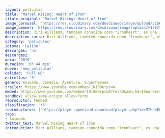 ```yaml
---
layout: peliculas
title: "Marvel Rising: Heart of Iron"
titulo_original: "Marvel Rising: Heart of Iron"
image_carousel: 'https://res.cloudinary.com/dmsdzouoo/image/upload/v1567310233/marvel-rising-heart-min_zcuzf4.jpg'
image_banner: 'https://res.cloudinary.com/dmsdzouoo/image/upload/v1567310233/5Z2uAUDQkLzewZ6CpWDPn4q9990-min_jker5f.jpg'
description: Riri Williams, también conocida como "Ironheart", es una joven muchacha que tiene problemas para adaptarse a su nuevo instituto, donde no termina de sintonizar con sus compañeros. Sin embargo, todo cambia cuando Hala El Acusador destruye el laboratorio donde trabaja su mejor y único amigo, lo que impulsa a Riri a buscar inspiración en su superhéroe favorito, Iron Man, para tratar de derrotar a Hala y, de paso, salvar a todo el mundo que la rodea.
description_corta: Riri Williams, también conocida como "Ironheart", es una joven muchacha que tiene problemas para adaptarse a su nuevo instituto, donde no termina de sintonizar con sus compañeros. Sin embargo, todo cambia cuando Hala El Acusador destruye el laboratorio donde trabaja su...
category: 'peliculas'
idioma: 'Latino'
descargas: 'no'
descargas2:
anio: '2019'
duracion: '0h 44 min'
nuevo: 'new_peliculas'
calidad: 'Full HD'
estrellas: '5'
genero: Animado, Comedia, Aventura, Superheroes
trailer: https://www.youtube.com/embed/1Ni50erpcwA
embed: https://www.youtube.com/embed/1Ni50erpcwA?rel=0&amp;hd=1&border=0&wmode=opaque&enablejsapi=1&modestbranding=1&controls=1&showinfo=1
sandbox: allow-same-origin allow-forms
reproductor: fembed
clasificacion: '+5'
reproductores: ["https://player.openload.download/player.php?id=NThheE8vVlFPWUVQaGo2Y0JxclF0bDJLVEZGL2FEK3BIS1FWMXQvYm94NEFTRk11ZmwrL2pWZ05SbzExMVJzZWJPSytFMTVReTBXYW8xTFZjRzJrRUE9PQ","https://animekao.club/kaodrive/embed.php?data=Xg3/F19uEQCH6Ljiug2yvyTWGqiLCLhvHd1WubWW1CYDSTITc66uPIjqOWXvfDtMwHTDMo/4BhNLqCRwwyhv/wLsK7TucJJvrcYsLcMO9ngRT2Chynnl4D0uKESkvghvZaW2o6JwABHtVMXr0Fz2EUKr2enoj0VIcD18y40qws9D3qt2gn0mY7QBWGFmgQHZVcHQvlffZGP9Ry3Gso1BVFjnAafE+MQNp8fgI1aSVDFuaYo8dnC3wx6ElaoIeKfq3mya38Pfc/d428IAnPpRXWrZg1/+khLs+TtZa5bAXAASBO1GNVyRD+FF84821coAd46yDzt84Zagx9D7lfL62hPX+X79g04xARezmb69+RJrGW52eLQDzSAS9XEMT6700Tt5Zcon1rhw1EdBQXyxsA==","https://www.zembed.to/public/dist/asteroid.html?id=be33f0dcd8944067e2342fab67110fd9&title=Marvel%20Rising:%20Heart%20of%20Iron","https://player.cuevana2espanol.com/irgotoolp.php?url=eTllbW9hZHpYNURLejlaalg2T3BsYy9PMHNTV29hYWVuY3JYMEpHVm9LRm9uWlRYbTVKL2hZVnVmcktRMEphbmFRPT0"]
tags:
- Animado
twitter_text: Marvel Rising Heart of iron
introduction: Riri Williams, también conocida como "Ironheart", es una joven muchacha que tiene problemas para adaptarse a su nuevo instituto, donde no termina de sintonizar con sus compañeros. Sin embargo, todo cambia cuando Hala El Acusador destruye el laboratorio donde trabaja su...
---
```













